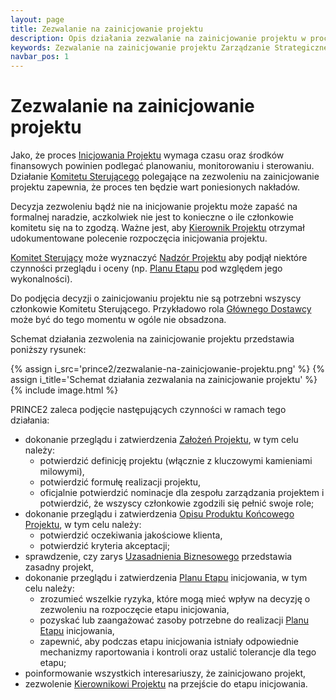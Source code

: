```yaml
---
layout: page
title: Zezwalanie na zainicjowanie projektu
description: Opis działania zezwalanie na zainicjowanie projektu w procesie Zarządzanie Strategiczne Projektem w metodyce PRINCE2
keywords: Zezwalanie na zainicjowanie projektu Zarządzanie Strategiczne Projektem PRINCE2 metodyka działanie proces
navbar_pos: 1
---
```

# Zezwalanie na zainicjowanie projektu

Jako, że proces [Inicjowania Projektu](/prince2/inicjowanie-projektu/) wymaga czasu oraz środków finansowych powinien podlegać planowaniu,
monitorowaniu i sterowaniu. Działanie [Komitetu Sterującego](/prince2/komitet-sterujacy) polegające na zezwoleniu na zainicjowanie projektu
zapewnia, że proces ten będzie wart poniesionych nakładów.

Decyzja zezwoleniu bądź nie na inicjowanie projektu może zapaść na formalnej naradzie, aczkolwiek nie jest to konieczne o ile członkowie
komitetu się na to zgodzą. Ważne jest, aby [Kierownik Projektu](/prince2/kierownik-projektu) otrzymał udokumentowane polecenie rozpoczęcia
inicjowania projektu.

[Komitet Sterujący](/prince2/komitet-sterujacy) może wyznaczyć [Nadzór Projektu](/prince2/nadzor-projektu) aby podjął niektóre czynności
przeglądu i oceny (np. [Planu Etapu](/prince2/opisy-produktow-zarzadczych/plan-etapu) pod względem jego wykonalności).

Do podjęcia decyzji o zainicjowaniu projektu nie są potrzebni wszyscy członkowie Komitetu Sterującego. Przykładowo rola
[Głównego Dostawcy](/prince2/glowny-dostawca) może być do tego momentu w ogóle nie obsadzona.

Schemat działania zezwolenia na zainicjowanie projektu przedstawia poniższy rysunek:

{% assign i_src='prince2/zezwalanie-na-zainicjowanie-projektu.png' %}
{% assign i_title='Schemat działania zezwalania na zainicjowanie projektu' %}
{% include image.html %}

PRINCE2 zaleca podjęcie następujących czynności w ramach tego działania:

  * dokonanie przeglądu i zatwierdzenia [Założeń Projektu](/prince2/opisy-produktow-zarzadczych/zalozenia-projektu), w tym celu należy:
    * potwierdzić definicję projektu (włącznie z kluczowymi kamieniami milowymi),
    * potwierdzić formułę realizacji projektu,
    * oficjalnie potwierdzić nominacje dla zespołu zarządzania projektem i potwierdzić, że wszyscy członkowie
zgodzili się pełnić swoje role;
  * dokonanie przeglądu i zatwierdzenia [Opisu Produktu Końcowego Projektu](/prince2/opisy-produktow-zarzadczych/opis-produktu-koncoweg-projektu), w tym celu należy:
    * potwierdzić oczekiwania jakościowe klienta,
    * potwierdzić kryteria akceptacji;
  * sprawdzenie, czy zarys [Uzasadnienia Biznesowego](/prince2/opisy-produktow-zarzadczych/uzasadnienie-biznesowe) przedstawia zasadny projekt,
  * dokonanie przeglądu i zatwierdzenia [Planu Etapu](/prince2/opisy-produktow-zarzadczych/plan-etapu) inicjowania, w tym celu należy:
    * zrozumieć wszelkie ryzyka, które mogą mieć wpływ na decyzję o zezwoleniu na rozpoczęcie etapu inicjowania,
    * pozyskać lub zaangażować zasoby potrzebne do realizacji [Planu Etapu](/prince2/opisy-produktow-zarzadczych/plan-etapu) inicjowania,
    * zapewnić, aby podczas etapu inicjowania istniały odpowiednie mechanizmy raportowania i kontroli oraz ustalić
tolerancje dla tego etapu;
  * poinformowanie wszystkich interesariuszy, że zainicjowano projekt,
  * zezwolenie [Kierownikowi Projektu](/prince2/kierownik-projektu) na przejście do etapu inicjowania.